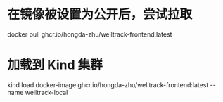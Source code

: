 
# 在镜像被设置为公开后，尝试拉取
docker pull ghcr.io/hongda-zhu/welltrack-frontend:latest

# 加载到 Kind 集群
kind load docker-image ghcr.io/hongda-zhu/welltrack-frontend:latest --name welltrack-local  